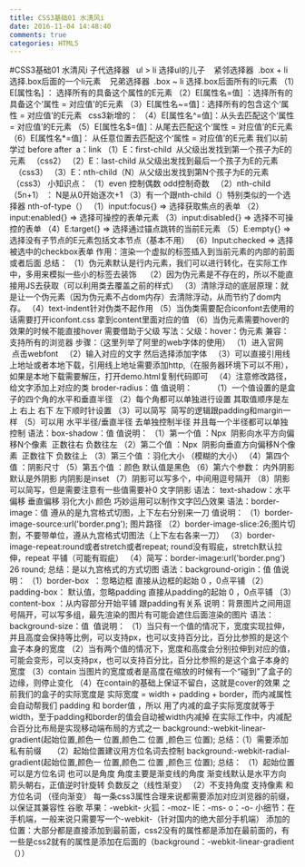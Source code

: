 ```yaml
---
title: CSS3基础01 水清风i
date: 2016-11-04 14:48:40
comments: true
categories: HTML5
---
```


#CSS3基础01 水清风i
子代选择器   ul > li 选择ul的儿子
   紧邻选择器  .box + li 选择.box后面的一个li元素
   兄弟选择器  .box ~ li 选择.box后面所有的li元素
（1）E[属性名] ： 选择所有的具备这个属性的E元素
（2）E[属性名=值] ：选择所有的具备这个‘属性 = 对应值’的E元素
（3）E[属性名~=值]：选择所有的包含这个‘属性 = 对应值’的E元素
  css3新增的：
（4）E[属性名^=值]：从头去匹配这个‘属性 = 对应值’的E元素
（5）E[属性名$=值]：从尾去匹配这个‘属性 = 对应值’的E元素
（6）E[属性名*=值]： 从任意位置去匹配这个‘属性 = 对应值’的E元素
我们以前学过 before after  a：link 
（1）E：first-child  从父级出发找到第一个孩子为E的元素   （css2）
（2）E：last-child 从父级出发找到最后一个孩子为E的元素   （css3）
（3）E：nth-child（N）从父级出发找到第N个孩子为E的元素  （css3）
小知识点：
（1）even 控制偶数 odd控制奇数  
（2）nth-child（5n+1） ： N是从0开始逐次+1
（3）有一个跟nth-child（）特别类似的一个选择器 nth-of-type（）
（1）input:focus{} => 选择获取焦点的表单
（2）input:enabled{} => 选择可操控的表单元素
（3）input:disabled{} => 选择不可操控的表单
（4）E:target{} => 选择通过锚点跳转的当前E元素 
（5）E:empty{} => 选择没有子节点的E元素包括文本节点（基本不用）
（6）Input:checked => 选择被选中的checkbox表单
作用：渲染一个虚拟的标签插入到当前元素的内部的前面或者后面
总结：
（1）伪元素默认是行内元素，我们可以进行转化，在实际工作中，多用来模拟一些小的标签去装饰
   （2）因为伪元素是不存在的，所以不能直接用JS去获取（可以利用类去覆盖之前的样式）
（3）清除浮动的底层原理：就是让一个伪元素（因为伪元素不占dom内存）去清除浮动，从而节约了dom内存。
（4）text-indent针对伪类不起作用
（5）当伪类需要配合iconfont去使用的话需要打开iconfont.css 拿到content里面对应的值
（6）当伪元素需要hover的效果的时候不能直接hover 需要借助于父级 写法：父级：hover：伪元素
兼容：支持所有的浏览器
步骤：（这里列举了阿里的web字体的使用）
（1）进入官网  点击webfont
 
（2）输入对应的文字 然后选择添加字体
 
（3）可以直接引用线上地址或者本地下载，引用线上地址需要添加http,（在服务器环境下可以不用），如果是本地下载需要解压，打开demo.html复制代码即可
 
（4）注意修改路径，给文字添加上对应的类
broder-radius：值
值说明：
 
 
 
 
（1）一个值设置的是盒子的四个角的水平和垂直半径
（2）每个角都可以单独进行设置 其取值顺序是左上 右上 右下 左下顺时针设置
（3）可以简写  简写的逻辑跟padding和margin一样
（5）可以用 水平半径/垂直半径 去单独控制半径 并且每一个半径都可以单独控制
语法：box-shadow：值
值说明：
（1）第一个值 ：Npx  阴影向水平方向偏移N个像素  正数往右 负数往左
（2）第二个值 ：Npx  阴影向垂直方向偏移N个像素  正数往下 负数往上
（3）第三个值 ：羽化大小 （模糊的大小）
（4）第四个值 ：阴影尺寸
（5）第五个值 ：颜色 默认值是黑色
（6）第六个参数： 内外阴影 默认是外阴影 内阴影是inset
（7）阴影可以写多个，中间用逗号隔开
（8）阴影可以简写，但是需要注意有一些值需要补0
文字阴影
语法： text-shadow：水平偏移 垂直偏移 羽化大小 颜色
巧妙运用可以制作文字凹凸效果
语法：border-image：值
遵从的是九宫格式切图，上下左右分别来一刀
值说明：
（1）border-image-source:url('border.png'); 图片路径
（2）border-image-slice:26;图片切割，不要带单位，遵从九宫格式切图法（上下左右各来一刀）
（3）border-image-repeat:round或者stretch或者repeat; round没有瑕疵，stretch默认拉伸，repeat 平铺（可能有瑕疵）
（4）简写：border-image:url('border.png') 26 round;
总结：是以九宫格式的方式切图
语法：background-origin：值
值说明：
（1）border-box  ：忽略边框 直接从边框的起始 0 ，0点平铺
（2）padding-box： 默认值，忽略padding 直接从padding的起始 0 ，0点平铺
（3）content-box ：从内容部分开始平铺 跟padding有关系
说明：背景图片之间用逗号隔开，可以写多组，最先渲染的图片有可能会遮住后面渲染的图片
语法：background-size：值
 值说明：
（1）当只有一个值的情况下，宽度实现拉伸，并且高度会保持等比例，可以支持px，也可以支持百分比，百分比参照的是这个盒子本身的宽度
（2）当有两个值的情况下，宽度和高度会分别拉伸到对应的值，可能会变形，可以支持px，也可以支持百分比，百分比参照的是这个盒子本身的宽度
（3）contain 当图片的宽度或者是高度在缩放的时候有一个“碰到”了盒子的边缘，则停止变化
（4）在contain的基础上保证不留白，这就是cover的效果
之前我们的盒子的实际宽度是 实际宽度 = width + padding + border，而内减属性会自动帮我们 padding 和 border值 ，所以 用了内减的盒子实际宽度就等于width，至于padding和border的值会自动被width内减掉
在实际工作中，内减配合百分比布局是实现移动端布局的方式之一
background:-webkit-linear-gradient(起始位置,颜色一 位置,颜色二 位置 ,颜色三 位置);
总结：（1）需要添加私有前缀
    （2）起始位置建议用方位名词去控制
background:-webkit-radial-gradient(起始位置,颜色一 位置,颜色二 位置 ,颜色三 位置);
总结：
（1）起始位置可以是方位名词 也可以是角度 角度主要是渐变线的角度 渐变线默认是水平方向 箭头朝右，正值逆时针旋转 负数反之（线性渐变）
（2）不支持角度 支持像素 和方位名词 （径向渐变）
每一条css3属性合理来说都需要添加对应浏览器的前缀，以保证其兼容性
谷歌 苹果：-webkit-
火狐：-moz-
IE：-ms-
o：-o-
小细节：在手机端，一般来说只需要写一个-webkit-（针对国内的绝大部分手机端）
添加的位置：大部分都是直接添加到最前面，css2没有的属性都是添加在最前面的，有一些是css2就有的属性是添加在后面的（background：-webkit-linear-gradient（））
 
